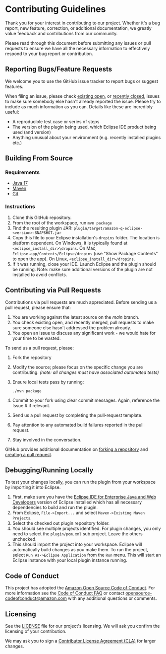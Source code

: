 # Contributing Guidelines

Thank you for your interest in contributing to our project. Whether it's a bug report, new feature, correction, or additional 
documentation, we greatly value feedback and contributions from our community.

Please read through this document before submitting any issues or pull requests to ensure we have all the necessary 
information to effectively respond to your bug report or contribution.

## Reporting Bugs/Feature Requests

We welcome you to use the GitHub issue tracker to report bugs or suggest features.

When filing an issue, please check [existing open](https://github.com/aws/amazon-q-eclipse/issues), or [recently closed](https://github.com/aws/amazon-q-eclipse/issues?utf8=%E2%9C%93&q=is%3Aissue%20is%3Aclosed%20), issues to make sure somebody else hasn't already 
reported the issue. Please try to include as much information as you can. Details like these are incredibly useful:

* A reproducible test case or series of steps
* The version of the plugin being used, which Eclipse IDE product being used (and version)
* Anything unusual about your environment (e.g. recently installed plugins etc.)

## Building From Source

### Requirements
* [Java 17](https://docs.aws.amazon.com/corretto/latest/corretto-17-ug/downloads-list.html)
* [Maven](https://maven.apache.org/download.cgi)
* [Git](https://git-scm.com/)

### Instructions

1. Clone this GitHub repository.
2. From the root of the workspace, run `mvn package`
3. Find the resulting plugin JAR: `plugin/target/amazon-q-eclipse-<version>-SNAPSHOT.jar`
4. Copy this file to your Eclipse installation's `dropins` folder. The location is platform dependent. On Windows, it is typically found at `<eclipse_install_dir>\dropins`. On Mac, `Eclipse.app/Contents/Eclipse/dropins` (use "Show Package Contents" to open the app). On Linux, `<eclipse_install_dir>/dropins`.
5. If it was running, close your IDE. Launch Eclipse and the plugin should be running. Note: make sure additional versions of the plugin are not installed to avoid conflicts.

## Contributing via Pull Requests

Contributions via pull requests are much appreciated. Before sending us a pull request, please ensure that:

1. You are working against the latest source on the *main* branch.
2. You check existing open, and recently merged, pull requests to make sure someone else hasn't addressed the problem already.
3. You open an issue to discuss any significant work - we would hate for your time to be wasted.

To send us a pull request, please:

1. Fork the repository
2. Modify the source; please focus on the specific change you are contributing. *(note: all changes must have associated automated tests)*
3. Ensure local tests pass by running:
   ```
   ./mvn package
   ```

4. Commit to your fork using clear commit messages. Again, reference the Issue # if relevant.
5. Send us a pull request by completing the pull-request template.
6. Pay attention to any automated build failures reported in the pull request.
7. Stay involved in the conversation.

GitHub provides additional documentation on [forking a repository](https://help.github.com/articles/fork-a-repo/) and 
[creating a pull request](https://help.github.com/articles/creating-a-pull-request/).

## Debugging/Running Locally
To test your changes locally, you can run the plugin from your workspace by importing it into Eclipse.

1. First, make sure you have the [Eclipse IDE for Enterprise Java and Web Developers](https://www.eclipse.org/downloads/packages/) version of Eclipse installed which has all necessary dependencies to build and run the plugin.
2. From Eclipse, `File->Import...` and select `Maven->Existing Maven Projects`.
3. Select the checked out plugin repository folder.
4. You should see multiple projects identified. For plugin changes, you only need to select the `plugin/pom.xml` sub project. Leave the others unchecked.
5. This should import the project into your workspace. Eclipse will automatically build changes as you make them. To run the project, select `Run As->Eclipse Application` from the `Run` menu. This will start an Eclipse instance with your local plugin instance running.


## Code of Conduct

This project has adopted the [Amazon Open Source Code of Conduct](https://aws.github.io/code-of-conduct). 
For more information see the [Code of Conduct FAQ](https://aws.github.io/code-of-conduct-faq) or contact 
[opensource-codeofconduct@amazon.com](mailto:opensource-codeofconduct@amazon.com) with any additional questions or comments.

## Licensing

See the [LICENSE](LICENSE) file for our project's licensing. We will ask you confirm the licensing of your contribution.

We may ask you to sign a [Contributor License Agreement (CLA)](http://en.wikipedia.org/wiki/Contributor_License_Agreement) for larger changes.
